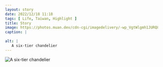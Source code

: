 ```yaml
---
layout: story
date: 2022/12/18 11:18
tags: [ Life, Taiwan, Highlight ]
title: Story
image: https://photos.muan.dev/cdn-cgi/imagedelivery/-wp_VgtWlgmh1JURQ8t1mg/3f25ac75-64af-4de3-29c1-2a5c09c47e00/public
caption: |
   
alt: |
   A six-tier chandelier
---
```


![A six-tier chandelier](https://photos.muan.dev/cdn-cgi/imagedelivery/-wp_VgtWlgmh1JURQ8t1mg/3f25ac75-64af-4de3-29c1-2a5c09c47e00/public)


